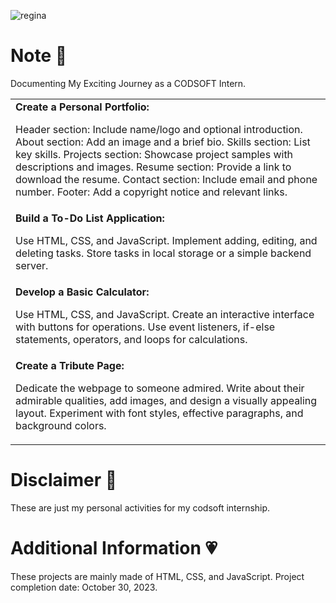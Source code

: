 ![regina](https://github.com/feiryrej/feiryrej/assets/116869096/09e705f3-a62c-4b48-a866-507264e52da9)

# Note 🍥
Documenting My Exciting Journey as a CODSOFT Intern.

<table>
  <tr>
    <td>
 <b>Create a Personal Portfolio:</b>

Header section: Include name/logo and optional introduction.
About section: Add an image and a brief bio.
Skills section: List key skills.
Projects section: Showcase project samples with descriptions and images.
Resume section: Provide a link to download the resume.
Contact section: Include email and phone number.
Footer: Add a copyright notice and relevant links.


  </td>
  </tr>
  <tr>
     <td>
<b>Build a To-Do List Application:</b>

Use HTML, CSS, and JavaScript.
Implement adding, editing, and deleting tasks.
Store tasks in local storage or a simple backend server.


  </tr>
  <tr>
     <td>
      <b>Develop a Basic Calculator:</b>

Use HTML, CSS, and JavaScript.
Create an interactive interface with buttons for operations.
Use event listeners, if-else statements, operators, and loops for calculations.  
     </td>
  </tr>
  <tr>
     <td>
       <b>Create a Tribute Page:</b>

Dedicate the webpage to someone admired.
Write about their admirable qualities, add images, and design a visually appealing layout.
Experiment with font styles, effective paragraphs, and background colors. 
     </td>
  </tr>
</table>




# Disclaimer 🎀
These are just my personal activities for my codsoft internship. 
   
# Additional Information 💗
These projects are mainly made of HTML, CSS, and JavaScript.
Project completion date: October 30, 2023. 
